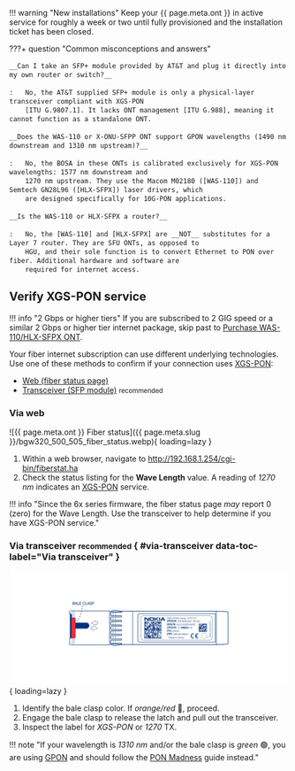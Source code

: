 !!! warning "New installations"
    Keep your {{ page.meta.ont }} in active service for roughly a week or two until fully provisioned and the
    installation ticket has been closed.

???+ question "Common misconceptions and answers"

    __Can I take an SFP+ module provided by AT&T and plug it directly into my own router or switch?__

    :   No, the AT&T supplied SFP+ module is only a physical-layer transceiver compliant with XGS-PON
        [ITU G.9807.1]. It lacks ONT management [ITU G.988], meaning it cannot function as a standalone ONT.

    __Does the WAS-110 or X-ONU-SFPP ONT support GPON wavelengths (1490 nm downstream and 1310 nm upstream)?__

    :   No, the BOSA in these ONTs is calibrated exclusively for XGS-PON wavelengths: 1577 nm downstream and
        1270 nm upstream. They use the Macom M02180 ([WAS-110]) and Semtech GN28L96 ([HLX-SFPX]) laser drivers, which
        are designed specifically for 10G-PON applications.

    __Is the WAS-110 or HLX-SFPX a router?__

    :   No, the [WAS-110] and [HLX-SFPX] are __NOT__ substitutes for a Layer 7 router. They are SFU ONTs, as opposed to
        HGU, and their sole function is to convert Ethernet to PON over fiber. Additional hardware and software are
        required for internet access.

 [ITU G.9807.1]: ../xgs-pon/index.md
 [ITU G.988]: ../xgs-pon/index.md

## Verify XGS-PON service

!!! info "2 Gbps or higher tiers"
    If you are subscribed to 2 GIG speed or a similar 2 Gbps or higher tier internet package, skip past to
    [Purchase WAS-110/HLX-SFPX ONT].

  [Purchase WAS-110/HLX-SFPX ONT]: #purchase-was-110-hlx-sfpx-ont

Your fiber internet subscription can use different underlying technologies. Use one of these methods to confirm if your
connection uses [XGS-PON]:

* [Web (fiber status page)](#via-web)
* [Transceiver (SFP module)](#via-transceiver) <small>recommended</small>

### Via web

![{{ page.meta.ont }} Fiber status]({{ page.meta.slug }}/bgw320_500_505_fiber_status.webp){ loading=lazy }

1. Within a web browser, navigate to
   <http://192.168.1.254/cgi-bin/fiberstat.ha>
2. Check the status listing for the __Wave Length__ value. A reading of *1270 nm* indicates an [XGS-PON] service.

!!! info "Since the 6x series firmware, the fiber status page *may* report 0 (zero) for the Wave Length. Use the transceiver to help determine if you have XGS-PON service."

### Via transceiver <small>recommended</small> { #via-transceiver data-toc-label="Via transceiver" }

![Nokia Transceiver](shared-assets/transceiver.webp){ loading=lazy }

1. Identify the bale clasp color. If *orange/red* :red_circle:, proceed.
2. Engage the bale clasp to release the latch and pull out the transceiver.
3. Inspect the label for *XGS-PON* or *1270* TX.

!!! note "If your wavelength is *1310 nm* and/or the bale clasp is *green* :green_circle:, you are using [GPON] and should follow the [PON Madness] guide instead."

  [XGS-PON]: ../xgs-pon/index.md
  [GPON]: ../gpon/index.md
  [PON Madness]: https://docs.google.com/document/d/1gcT0sJKLmV816LK0lROCoywk9lXbPQ7l_4jhzGIgoTo
  [WAS-110]: ../xgs-pon/ont/bfw-solutions/was-110.md
  [HLX-SFPX]: ../xgs-pon/ont/calix/100-05610.md
